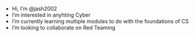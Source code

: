 - Hi, I’m @jash2002
- I’m interested in anyhting Cyber 
- I’m currently learning multiple modules to do with the foundations of CS 
- I’m looking to collaborate on Red Teaming 


<!---
jash2002/jash2002 is a ✨ special ✨ repository because its `README.md` (this file) appears on your GitHub profile.
You can click the Preview link to take a look at your changes.
--->

